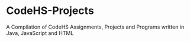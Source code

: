 # CodeHS-Projects
A Compilation of CodeHS Assignments, Projects and Programs written in Java, JavaScript and HTML
